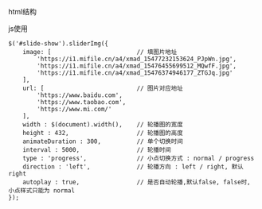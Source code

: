 html结构
    <div id="slide-show"></div>

js使用

    $('#slide-show').sliderImg({
        image: [                        // 填图片地址
            'https://i1.mifile.cn/a4/xmad_15477232153624_PJpWn.jpg',
            'https://i1.mifile.cn/a4/xmad_15476455699512_MQwfF.jpg',
            'https://i1.mifile.cn/a4/xmad_15476374946177_ZTGJq.jpg'
        ], 
        url: [                          // 图片对应地址
            'https://www.baidu.com',
            'https://www.taobao.com',
            'https://www.mi.com/'
        ],
        width : $(document).width(),    // 轮播图的宽度
        height : 432,                   // 轮播图的高度
        animateDuration : 300,          // 单个切换时间
        interval : 5000,                // 轮播时间
        type : 'progress',              // 小点切换方式 : normal / progress
        direction : 'left',             // 轮播方向 : left / right, 默认right
        autoplay : true,                // 是否自动轮播,默认false, false时, 小点样式只能为 normal
    });       